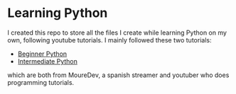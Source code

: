 # Learning Python
I created this repo to store all the files I create while learning Python on my own, following youtube tutorials. I mainly followed these two tutorials: 

* [Beginner Python][beginnerPython]
* [Intermediate Python][intermediatePython]

which are both from MoureDev, a spanish streamer and youtuber who does programming tutorials.

[beginnerPython]: https://www.youtube.com/watch?v=Kp4Mvapo5kc&list=WL&index=11
[intermediatePython]: https://www.youtube.com/watch?v=TbcEqkabAWU&list=WL&index=12
